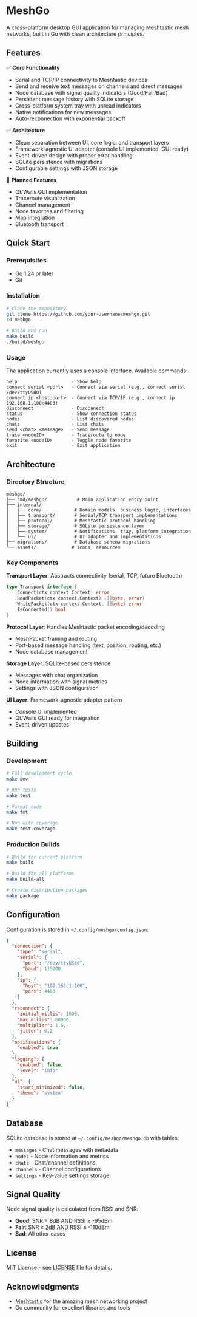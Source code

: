 # MeshGo

A cross-platform desktop GUI application for managing Meshtastic mesh networks, built in Go with clean architecture principles.

## Features

✅ **Core Functionality**
- Serial and TCP/IP connectivity to Meshtastic devices
- Send and receive text messages on channels and direct messages
- Node database with signal quality indicators (Good/Fair/Bad)
- Persistent message history with SQLite storage
- Cross-platform system tray with unread indicators
- Native notifications for new messages
- Auto-reconnection with exponential backoff

✅ **Architecture**
- Clean separation between UI, core logic, and transport layers
- Framework-agnostic UI adapter (console UI implemented, GUI ready)
- Event-driven design with proper error handling
- SQLite persistence with migrations
- Configurable settings with JSON storage

🚧 **Planned Features**
- Qt/Wails GUI implementation
- Traceroute visualization
- Channel management
- Node favorites and filtering
- Map integration
- Bluetooth transport

## Quick Start

### Prerequisites
- Go 1.24 or later
- Git

### Installation

```bash
# Clone the repository
git clone https://github.com/your-username/meshgo.git
cd meshgo

# Build and run
make build
./build/meshgo
```

### Usage

The application currently uses a console interface. Available commands:

```
help                    - Show help
connect serial <port>   - Connect via serial (e.g., connect serial /dev/ttyUSB0)
connect ip <host:port>  - Connect via TCP/IP (e.g., connect ip 192.168.1.100:4403)
disconnect              - Disconnect
status                  - Show connection status
nodes                   - List discovered nodes
chats                   - List chats
send <chat> <message>   - Send message
trace <nodeID>          - Traceroute to node
favorite <nodeID>       - Toggle node favorite
exit                    - Exit application
```

## Architecture

### Directory Structure

```
meshgo/
├── cmd/meshgo/           # Main application entry point
├── internal/
│   ├── core/            # Domain models, business logic, interfaces
│   ├── transport/       # Serial/TCP transport implementations  
│   ├── protocol/        # Meshtastic protocol handling
│   ├── storage/         # SQLite persistence layer
│   ├── system/          # Notifications, tray, platform integration
│   └── ui/              # UI adapter and implementations
├── migrations/          # Database schema migrations
└── assets/             # Icons, resources
```

### Key Components

**Transport Layer**: Abstracts connectivity (serial, TCP, future Bluetooth)
```go
type Transport interface {
    Connect(ctx context.Context) error
    ReadPacket(ctx context.Context) ([]byte, error)
    WritePacket(ctx context.Context, []byte) error
    IsConnected() bool
}
```

**Protocol Layer**: Handles Meshtastic packet encoding/decoding
- MeshPacket framing and routing
- Port-based message handling (text, position, routing, etc.)
- Node database management

**Storage Layer**: SQLite-based persistence
- Messages with chat organization
- Node information with signal metrics
- Settings with JSON configuration

**UI Layer**: Framework-agnostic adapter pattern
- Console UI implemented
- Qt/Wails GUI ready for integration
- Event-driven updates

## Building

### Development
```bash
# Full development cycle
make dev

# Run tests
make test

# Format code
make fmt

# Run with coverage
make test-coverage
```

### Production Builds
```bash
# Build for current platform
make build

# Build for all platforms
make build-all

# Create distribution packages
make package
```

## Configuration

Configuration is stored in `~/.config/meshgo/config.json`:

```json
{
  "connection": {
    "type": "serial",
    "serial": {
      "port": "/dev/ttyUSB0", 
      "baud": 115200
    },
    "ip": {
      "host": "192.168.1.100",
      "port": 4403
    }
  },
  "reconnect": {
    "initial_millis": 1000,
    "max_millis": 60000,
    "multiplier": 1.6,
    "jitter": 0.2
  },
  "notifications": {
    "enabled": true
  },
  "logging": {
    "enabled": false,
    "level": "info"
  },
  "ui": {
    "start_minimized": false,
    "theme": "system"
  }
}
```

## Database

SQLite database is stored at `~/.config/meshgo/meshgo.db` with tables:
- `messages` - Chat messages with metadata
- `nodes` - Node information and metrics
- `chats` - Chat/channel definitions
- `channels` - Channel configurations  
- `settings` - Key-value settings storage

## Signal Quality

Node signal quality is calculated from RSSI and SNR:
- **Good**: SNR ≥ 8dB AND RSSI ≥ -95dBm
- **Fair**: SNR ≥ 2dB AND RSSI ≥ -110dBm
- **Bad**: All other cases

## License

MIT License - see [LICENSE](LICENSE) file for details.

## Acknowledgments

- [Meshtastic](https://meshtastic.org/) for the amazing mesh networking project
- Go community for excellent libraries and tools